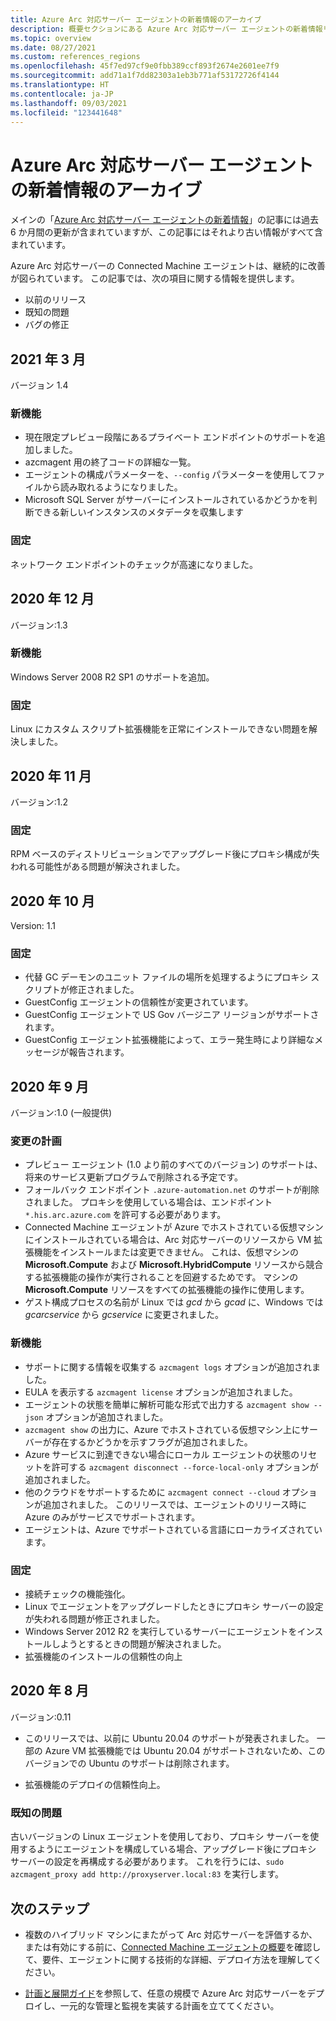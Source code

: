 ```yaml
---
title: Azure Arc 対応サーバー エージェントの新着情報のアーカイブ
description: 概要セクションにある Azure Arc 対応サーバー エージェントの新着情報リリース ノートには、6 か月間のアクティビティが含まれています。 その期間が過ぎると、これらの項目はメインの記事から削除され、この記事に配置されます。
ms.topic: overview
ms.date: 08/27/2021
ms.custom: references_regions
ms.openlocfilehash: 45f7ed97cf9e0fbb389ccf893f2674e2601ee7f9
ms.sourcegitcommit: add71a1f7dd82303a1eb3b771af53172726f4144
ms.translationtype: HT
ms.contentlocale: ja-JP
ms.lasthandoff: 09/03/2021
ms.locfileid: "123441648"
---
```

# <a name="archive-for-whats-new-with-azure-arc-enabled-servers-agent"></a>Azure Arc 対応サーバー エージェントの新着情報のアーカイブ

メインの「[Azure Arc 対応サーバー エージェントの新着情報](agent-release-notes.md)」の記事には過去 6 か月間の更新が含まれていますが、この記事にはそれより古い情報がすべて含まれています。

Azure Arc 対応サーバーの Connected Machine エージェントは、継続的に改善が図られています。 この記事では、次の項目に関する情報を提供します。

- 以前のリリース
- 既知の問題
- バグの修正

## <a name="march-2021"></a>2021 年 3 月

バージョン 1.4

### <a name="new-features"></a>新機能

- 現在限定プレビュー段階にあるプライベート エンドポイントのサポートを追加しました。
- azcmagent 用の終了コードの詳細な一覧。
- エージェントの構成パラメーターを、`--config` パラメーターを使用してファイルから読み取れるようになりました。
- Microsoft SQL Server がサーバーにインストールされているかどうかを判断できる新しいインスタンスのメタデータを収集します

### <a name="fixed"></a>固定

ネットワーク エンドポイントのチェックが高速になりました。

## <a name="december-2020"></a>2020 年 12 月

バージョン:1.3

### <a name="new-features"></a>新機能

Windows Server 2008 R2 SP1 のサポートを追加。

### <a name="fixed"></a>固定

Linux にカスタム スクリプト拡張機能を正常にインストールできない問題を解決しました。

## <a name="november-2020"></a>2020 年 11 月

バージョン:1.2

### <a name="fixed"></a>固定

RPM ベースのディストリビューションでアップグレード後にプロキシ構成が失われる可能性がある問題が解決されました。

## <a name="october-2020"></a>2020 年 10 月

Version: 1.1

### <a name="fixed"></a>固定

- 代替 GC デーモンのユニット ファイルの場所を処理するようにプロキシ スクリプトが修正されました。
- GuestConfig エージェントの信頼性が変更されています。
- GuestConfig エージェントで US Gov バージニア リージョンがサポートされます。
- GuestConfig エージェント拡張機能によって、エラー発生時により詳細なメッセージが報告されます。

## <a name="september-2020"></a>2020 年 9 月

バージョン:1.0 (一般提供)

### <a name="plan-for-change"></a>変更の計画

- プレビュー エージェント (1.0 より前のすべてのバージョン) のサポートは、将来のサービス更新プログラムで削除される予定です。
- フォールバック エンドポイント `.azure-automation.net` のサポートが削除されました。 プロキシを使用している場合は、エンドポイント `*.his.arc.azure.com` を許可する必要があります。
- Connected Machine エージェントが Azure でホストされている仮想マシンにインストールされている場合は、Arc 対応サーバーのリソースから VM 拡張機能をインストールまたは変更できません。 これは、仮想マシンの **Microsoft.Compute** および **Microsoft.HybridCompute** リソースから競合する拡張機能の操作が実行されることを回避するためです。 マシンの **Microsoft.Compute** リソースをすべての拡張機能の操作に使用します。
- ゲスト構成プロセスの名前が Linux では *gcd* から *gcad* に、Windows では *gcarcservice* から *gcservice* に変更されました。

### <a name="new-features"></a>新機能

- サポートに関する情報を収集する `azcmagent logs` オプションが追加されました。
- EULA を表示する `azcmagent license` オプションが追加されました。
- エージェントの状態を簡単に解析可能な形式で出力する `azcmagent show --json` オプションが追加されました。
- `azcmagent show` の出力に、Azure でホストされている仮想マシン上にサーバーが存在するかどうかを示すフラグが追加されました。
- Azure サービスに到達できない場合にローカル エージェントの状態のリセットを許可する `azcmagent disconnect --force-local-only` オプションが追加されました。
- 他のクラウドをサポートするために `azcmagent connect --cloud` オプションが追加されました。 このリリースでは、エージェントのリリース時に Azure のみがサービスでサポートされます。
- エージェントは、Azure でサポートされている言語にローカライズされています。

### <a name="fixed"></a>固定

- 接続チェックの機能強化。
- Linux でエージェントをアップグレードしたときにプロキシ サーバーの設定が失われる問題が修正されました。
- Windows Server 2012 R2 を実行しているサーバーにエージェントをインストールしようとするときの問題が解決されました。
- 拡張機能のインストールの信頼性の向上

## <a name="august-2020"></a>2020 年 8 月

バージョン:0.11

- このリリースでは、以前に Ubuntu 20.04 のサポートが発表されました。 一部の Azure VM 拡張機能では Ubuntu 20.04 がサポートされないため、このバージョンでの Ubuntu のサポートは削除されます。

- 拡張機能のデプロイの信頼性向上。

### <a name="known-issues"></a>既知の問題

古いバージョンの Linux エージェントを使用しており、プロキシ サーバーを使用するようにエージェントを構成している場合、アップグレード後にプロキシ サーバーの設定を再構成する必要があります。 これを行うには、`sudo azcmagent_proxy add http://proxyserver.local:83` を実行します。

## <a name="next-steps"></a>次のステップ

- 複数のハイブリッド マシンにまたがって Arc 対応サーバーを評価するか、または有効にする前に、[Connected Machine エージェントの概要](agent-overview.md)を確認して、要件、エージェントに関する技術的な詳細、デプロイ方法を理解してください。

- [計画と展開ガイド](plan-at-scale-deployment.md)を参照して、任意の規模で Azure Arc 対応サーバーをデプロイし、一元的な管理と監視を実装する計画を立ててください。